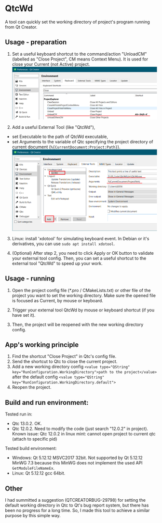 # QtcWd
A tool can quickly set the working directory of project's program running from Qt Creator.

## Usage - preparation
1. Set a useful keyboard shortcut to the command/action "UnloadCM" (labelled as "Close Project", CM means Context Menu). It is used for close your Current (not Active) project.
![alt text](doc/image_ShortcutCloseProject.png)

2. Add a useful External Tool (like "QtcWd"),
- set Executable to the path of QtcWd executable,
- set Arguments to the variable of Qtc specifying the project directory of current document (`%{CurrentDocument:Project:Path}`).
![alt text](doc/image_ExteranlTools.png)

3. Linux: install 'xdotool' for simulating keyboard event. In Debian or it's derivatives, you can use `sudo apt install xdotool`.

4. (Optional) After step 2, you need to click Apply or OK button to validate your external tool config. Then, you can set a useful shortcut to the external tool "QtcWd" to speed up your work.

## Usage - running
1. Open the project config file (*.pro / CMakeLists.txt) or other file of the project you want to set the working directory. Make sure the opened file is focused as Current, by mouse or keyboard.

2. Trigger your external tool QtcWd by mouse or keyboard shortcut (if you have set it).

3. Then, the project will be reopened with the new working directory config.

## App's working principle
1. Find the shortcut "Close Project" in Qtc's config file.
2. Send the shortcut to Qtc to close the current project.
3. Add a new working directory config `<value type="QString" key="RunConfiguration.WorkingDirectory">path to the project</value>` after the default config `<value type="QString" key="RunConfiguration.WorkingDirectory.default">`
4. Reopen the project.

## Build and run environment:
Tested run in:
- Qtc 13.0.2. OK.
- Qtc 12.0.2. Need to modify the code (just search "12.0.2" in project). Known issue: Qtc 12.0.2 in linux mint: cannot open project to current qtc (attach to specific pid)

Tested build environment:
- Windows: Qt 5.12.12 MSVC2017 32bit. Not supported by Qt 5.12.12 MinWG 7.3 because this MinWG does not implement the used API `GetModuleFileNameEx`.
- Linux: Qt 5.12.12 gcc 64bit.

## Other
I had summitted a suggestion (QTCREATORBUG-29798) for setting the default working directory in Qtc to Qt's bug report system, but there has been no progress for a long time. So, I made this tool to achieve a similar purpose by this simple way.